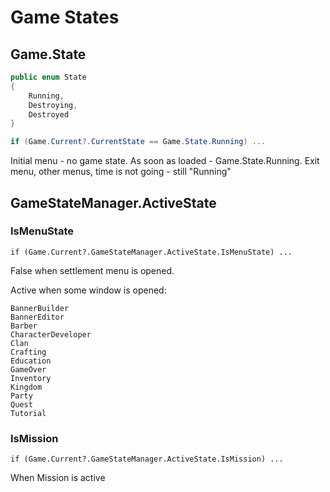 # Game States


## Game.State

``` cs
public enum State
{
    Running,
    Destroying,
    Destroyed
}

if (Game.Current?.CurrentState == Game.State.Running) ...
```

Initial menu - no game state. As soon as loaded - Game.State.Running. Exit menu, other menus, time is not going - still "Running"




## GameStateManager.ActiveState

### IsMenuState

```
if (Game.Current?.GameStateManager.ActiveState.IsMenuState) ...
```

False when settlement menu is opened.

Active when some window is opened:

    BannerBuilder
    BannerEditor
    Barber
    CharacterDeveloper
    Clan
    Crafting
    Education
    GameOver
    Inventory
    Kingdom
    Party
    Quest
    Tutorial

### IsMission

```
if (Game.Current?.GameStateManager.ActiveState.IsMission) ...
```

When Mission is active

